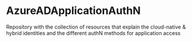# AzureADApplicationAuthN
Repository with the collection of resources that explain the cloud-native &amp; hybrid identities and the different authN methods for application access
